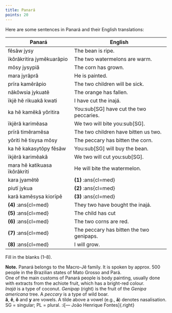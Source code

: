 ```yaml
---
title: Panará
points: 20
---
```


Here are some sentences in Panará and their English translations:

| Panará | English |
| - | - |
| fêsãw jysy | The bean is ripe. |
| ĩkôrãkritira jymẽkuarãpio | The two watermelons are warm. |
| mõsy jysypiâ | The corn has grown. |
| mara jyrãprâ | He is painted. |
| prĩra kamẽrãpio | The two children will be sick. |
| nãkôwsia jykuatẽ | The orange has fallen. |
| ĩkjẽ hẽ rikuakâ kwati | I have cut the inajá. |
| ka hẽ kamẽkâ yôritira | You:sub[SG] have cut the two peccaries. |
| ĩkjẽrã karimẽasa | We two will bite you:sub[SG]. |
| prĩrã timẽramẽsa | The two children have bitten us two. |
| yôriti hẽ tisysa mõsy | The peccary has bitten the corn. |
| ka hẽ kakasytõpy fêsãw | You:sub[SG] will buy the bean. |
| ĩkjẽrã karimẽakâ | We two will cut you:sub[SG]. |
| mara hẽ katikuasa ĩkôrãkriti | He will bite the watermelon. |
| kara jyamẽtẽ | **(1)** :ans{cl=med} |
| piutĩ jykua | **(2)** :ans{cl=med} |
| karã kamẽsysa kiorĩpê | **(3)** :ans{cl=med} |
| **(4)** :ans{cl=med} | They two have bought the inajá. |
| **(5)** :ans{cl=med} | The child has cut | the rice. |
| **(6)** :ans{cl=med} | The two corns are red. |
| **(7)** :ans{cl=med} | The peccary has bitten the two genipaps. |
| **(8)** :ans{cl=med} | I will grow. |

Fill in the blanks (1–8).

**Note.** Panará belongs to the Macro-Jê family. It is spoken by approx. 500
people in the Brazilian states of Mato Grosso and Pará.
<br>One of the main customs of Panará people is body painting, usually
done with extracts from the achiote fruit, which has a bright-red colour.
<br>*Inajá* is a type of coconut. *Genipap* (right) is the fruit of the *Genipa americana* tree. A *peccary* is a type of wild boar.
<br>**â**, **ê**, **ô** and **y** are vowels. A tilde above a vowel (e.g., **ã**) denotes
nasalisation.
<br>SG = singular; PL = plural.
:i[— João Henrique Fontes]{.right}